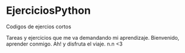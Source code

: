 # EjerciciosPython
Codigos de ejercios cortos

Tareas y ejercicios que me va demandando mi aprendizaje.
Bienvenido, aprender conmigo.
Ah! y disfruta el viaje. n.n
<3

